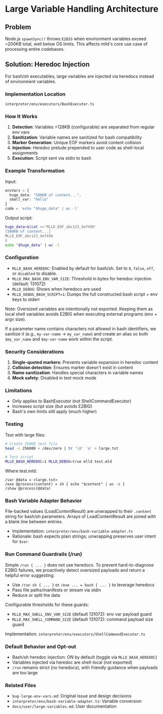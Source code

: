 # Large Variable Handling Architecture

## Problem

Node.js `spawnSync()` throws `E2BIG` when environment variables exceed ~200KB total, well below OS limits. This affects mlld's core use case of processing entire codebases.

## Solution: Heredoc Injection

For bash/sh executables, large variables are injected via heredocs instead of environment variables.

### Implementation Location

`interpreter/env/executors/BashExecutor.ts`

### How It Works

1. **Detection**: Variables >128KB (configurable) are separated from regular env vars
2. **Sanitization**: Variable names are sanitized for bash compatibility
3. **Marker Generation**: Unique EOF markers avoid content collision
4. **Injection**: Heredoc prelude prepended to user code as shell-local assignments
5. **Execution**: Script sent via stdin to bash

### Example Transformation

Input:
```typescript
envVars = { 
  huge_data: "500KB of content...",
  small_var: "hello"
}
code = 'echo "$huge_data" | wc -l'
```

Output script:
```bash
huge_data=$(cat <<'MLLD_EOF_abc123_def456'
[500KB of content...]
MLLD_EOF_abc123_def456
)
echo "$huge_data" | wc -l
```

### Configuration

- `MLLD_BASH_HEREDOC`: Enabled by default for bash/sh. Set to `0`, `false`, `off`, or `disabled` to disable.
- `MLLD_MAX_BASH_ENV_VAR_SIZE`: Threshold in bytes for heredoc injection (default: 131072)
- `MLLD_DEBUG`: Shows when heredocs are used
- `MLLD_DEBUG_BASH_SCRIPT=1`: Dumps the full constructed bash script + env keys to stderr

Note: Oversized variables are intentionally not exported. Keeping them as local
shell variables avoids E2BIG when executing external programs (env + argv size).

If a parameter name contains characters not allowed in bash identifiers, we sanitize
it (e.g., `my-var-name` → `my_var_name`) and create an alias so both `$my_var_name`
and `$my-var-name` work within the script.

### Security Considerations

1. **Single-quoted markers**: Prevents variable expansion in heredoc content
2. **Collision detection**: Ensures marker doesn't exist in content
3. **Name sanitization**: Handles special characters in variable names
4. **Mock safety**: Disabled in test mock mode

### Limitations

- Only applies to BashExecutor (not ShellCommandExecutor)
- Increases script size (but avoids E2BIG)
- Bash's own limits still apply (much higher)

### Testing

Test with large files:
```bash
# Create 250KB test file
head -c 256000 < /dev/zero | tr '\0' 'a' > large.txt

# Test script
MLLD_BASH_HEREDOC=1 MLLD_DEBUG=true mlld test.mld
```

Where test.mld:
```mlld
/var @data = <large.txt>
/exe @process(content) = sh { echo "$content" | wc -c }
/show @process(@data)
```

### Bash Variable Adapter Behavior

File-backed values (LoadContentResult) are unwrapped to their `.content` string for bash/sh
parameters. Arrays of LoadContentResult are joined with a blank line between entries.

- Implementation: `interpreter/env/bash-variable-adapter.ts`
- Rationale: bash expects plain strings; unwrapping preserves user intent for `$var`.

### Run Command Guardrails (/run)

Simple `/run { ... }` does not use heredocs. To prevent hard-to-diagnose E2BIG failures,
we proactively detect oversized payloads and return a helpful error suggesting:

- Use `/run sh { ... }` or `/exe ... = bash { ... }` to leverage heredocs
- Pass file paths/manifests or stream via stdin
- Reduce or split the data

Configurable thresholds for these guards:

- `MLLD_MAX_SHELL_ENV_VAR_SIZE` (default 131072): env var payload guard
- `MLLD_MAX_SHELL_COMMAND_SIZE` (default 131072): command payload size guard

Implementation: `interpreter/env/executors/ShellCommandExecutor.ts`

### Default Behavior and Opt-out

- Bash/sh heredoc injection: ON by default (toggle via `MLLD_BASH_HEREDOC`)
- Variables injected via heredoc are shell-local (not exported)
- `/run` remains strict (no heredocs), with friendly guidance when payloads are too large

### Related Files

- `bug-large-env-vars.md`: Original issue and design decisions
- `interpreter/env/bash-variable-adapter.ts`: Variable conversion
- `docs/user/large-variables.md`: User documentation
